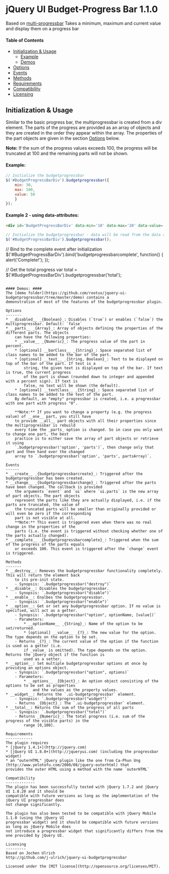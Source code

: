jQuery UI Budget-Progress Bar 1.1.0
==================================

Based on [multi-progressbar](https://github.com/j-ulrich/jquery-ui-budgetprogressbar)
Takes a minimum, maximum and current value and display them on a progress bar

#### Table of Contents ####
- [Initialization & Usage](#initialization--usage)
	- [Example](#example)
	- [Demos](#demos)
- [Options](#options)
- [Events](#events)
- [Methods](#methods)
- [Requirements](#requirements)
- [Compatibility](#compatibility)
- [Licensing](#licensing)

Initialization & Usage
----------------------
Similar to the basic progress bar, the multiprogressbar is created from a div element. The parts 
of the progress are provided as an array of objects and they are created in the order they appear
within the array. The properties of the part objects are given in the section [Options](#options)
below.

**Note:**
If the sum of the progress values exceeds 100, the progress will be truncated at 100 and the
remaining parts will not be shown.

#### Example: ####
```javascript
// Initialize the budgetprogressbar
$('#BudgetProgressBarDiv').budgetprogressbar({
	min: 30,
	max: 100,
	value: 50
	}
});

```

#### Example 2 - using data-attributes: ####
```html
<div id='BudgetProgressBarDiv' data-min='10' data-max='20' data-value='15'></div>
```

```javascript
// Initialize the budgetprogressbar - data will be read from the data attribtues
$('#BudgetProgressBarDiv').budgetprogressbar();

```

// Bind to the complete event after initialization
$('#BudgetProgressBarDiv').bind('budgetprogressbarcomplete', function() { alert('Complete!'); });

// Get the total progress
var total = $('#BudgetProgressBarDiv').budgetprogressbar('total');
```

#### Demos: ####
The [demo folder](https://github.com/rootux/jquery-ui-budgetprogressbar/tree/master/demo) contains a
demonstration of most of the features of the budgetprogressbar plugin.

Options
-------
* __disabled__ _{Boolean}_: Disables (`true`) or enables (`false`) the multiprogressbar. Default: `false`
* __parts__ _{Array}_: Array of objects defining the properties of the different parts. The objects
	can have the following properties:
	* __value__ _{Numeric}_: The progress value of the part in percent.
	* [optional] __barClass__ _{String}_: Space separated list of class names to be added to the bar of the part.
	* [optional] __text__ _{String, Boolean}_: Text to be displayed on top of the bar of the part. If text is a
		string, the given text is displayed on top of the bar. If text is true, the current progress
		of the part is shown (rounded down to integer and appended with a percent sign). If text is
		false, no text will be shown (the default).
	* [optional] __textClass__ _{String}_: Space separated list of class names to be added to the text of the part.
	By default, an "empty" progressbar is created, i.e. a progressbar with one part with progress "0".
	
	**Note:** If you want to change a property (e.g. the progress value) of __one__ part, you still have
	to provide __all__ part objects with all their properties since the multiprogressbar is rebuild
	every time the _parts_ option is changed. So in case you only want to change one part, the best
	practice is to either save the array of part objects or retrieve it using
	`.budgetprogressbar('option', 'parts')`, then change only that part and then hand over the changed
	array to `.budgetprogressbar('option', 'parts', partsArray)`.

Events
------
* __create__ _{budgetprogressbarcreate}_: Triggered after the budgetprogressbar has been created.
* __change__ _{budgetprogressbarchange}_: Triggered after the parts have been changed. The callback is provided
	the arguments `event` and `ui` where `ui.parts` is the new array of part objects. The part objects
	represent the parts like they are actually displayed, i.e. if the parts are truncated, the value of
	the truncated parts will be smaller than originally provided or will even be zero if the corresponding
	part is not visible at all.
	**Note:** This event is triggered even when there was no real change in the properties of the
	parts (i.e. the event is triggered without checking whether one of the parts actually changed).
* __complete__ _{budgetprogressbarcomplete}_: Triggered when the sum of the progress of the parts equals
	or exceeds 100. This event is triggered after the `change` event is triggered.

Methods
-------
* __destroy__: Removes the budgetprogressbar functionality completely. This will return the element back
	to its pre-init state.
	- Synopsis: `.budgetprogressbar("destroy")`
* __disable__: Disables the budgetprogressbar.
	- Synopsis: `.budgetprogressbar("disable")`
* __enable__: Enalbes the budgetprogressbar.
	- Synopsis: `.budgetprogressbar("enable")`
* __option__: Get or set any budgetprogressbar option. If no value is specified, will act as a getter.
	- Synopsis: `.budgetprogressbar("option", optionName, [value])`
	- Parameters:
		* __optionName__ _{String}_: Name of the option to be set/returned.
		* [optional] __value__ _{?}_: The new value for the option. The type depends on the option to be set.
	- Returns _{?}_: The current value of the option if the function is used as a getter (i.e.
		if _value_ is omitted). The type depends on the option. Returns the jQuery object if the function is
		used as a setter.
* __option__: Set multiple budgetprogressbar options at once by providing an options object.
	- Synopsis: `.budgetprogressbar("option", options)`
	- Parameters:
		* __options__ _{Object}_: An option object consisting of the options to be set as properties
			and the values as the property values.
* __widget__: Returns the `.ui-budgetprogressbar` element.
	- Synopsis: `.budgetprogressbar("widget")`
	- Returns _{Object}_: The `.ui-budgetprogressbar` element.
* __total__: Returns the sum of the progress of all parts
	- Synopsis: `.budgetprogressbar("total")`
	- Returns _{Numeric}_: The total progress (i.e. sum of the progress of the visible parts) in the
		range [0,100].

Requirements
------------
The plugin requires
* [jQuery 1.4.1+](http://jquery.com)
* [jQuery UI 1.8.0+](http://jqueryui.com) (including the progressbar widget)
* an "outerHTML" jQuery plugin like the one from Ca-Phun Ung (http://www.yelotofu.com/2008/08/jquery-outerhtml) that
provides the outer HTML using a method with the name `outerHTML`

Compatibility
-------------
The plugin has been successfully tested with jQuery 1.7.2 and jQuery UI 1.8.20 and it should be
compatible with future versions as long as the implementation of the jQuery UI progressbar does
not change significantly.

The plugin has also been tested to be compatible with jQuery Mobile 1.1.0 (using the jQuery UI
progressbar widget) and it should be compatible with future versions as long as jQuery Mobile does
not introduce a progressbar widget that significantly differs from the one provided by jQuery UI.

Licensing
---------
Based on Jochen Ulrich
http://github.com/j-ulrich/jquery-ui-budgetprogressbar

Licensed under the [MIT license](http://opensource.org/licenses/MIT).

